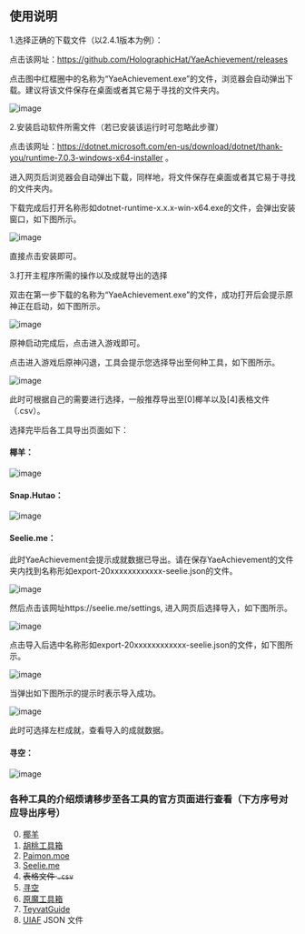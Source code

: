 ## 使用说明

1.选择正确的下载文件（以2.4.1版本为例）：

点击该网址：https://github.com/HolographicHat/YaeAchievement/releases

点击图中红框圈中的名称为“YaeAchievement.exe”的文件，浏览器会自动弹出下载。建议将该文件保存在桌面或者其它易于寻找的文件夹内。

![image](https://github.com/Finchaos/yae-markdown-230119/blob/main/images/1.png)

2.安装启动软件所需文件（若已安装该运行时可忽略此步骤）

点击该网址：https://dotnet.microsoft.com/en-us/download/dotnet/thank-you/runtime-7.0.3-windows-x64-installer 。

进入网页后浏览器会自动弹出下载，同样地，将文件保存在桌面或者其它易于寻找的文件夹内。

下载完成后打开名称形如dotnet-runtime-x.x.x-win-x64.exe的文件，会弹出安装窗口，如下图所示。

![image](https://github.com/Finchaos/yae-markdown-230119/blob/main/images/2.png)

直接点击安装即可。

3.打开主程序所需的操作以及成就导出的选择

双击在第一步下载的名称为“YaeAchievement.exe”的文件，成功打开后会提示原神正在启动，如下图所示。

![image](https://github.com/Finchaos/yae-markdown-230119/blob/main/images/3.png)

原神启动完成后，点击进入游戏即可。

点击进入游戏后原神闪退，工具会提示您选择导出至何种工具，如下图所示。

![image](https://github.com/Finchaos/yae-markdown-230119/blob/main/images/4.png)

此时可根据自己的需要进行选择，一般推荐导出至[0]椰羊以及[4]表格文件（.csv）。

选择完毕后各工具导出页面如下：

#### 椰羊：

![image](https://github.com/Finchaos/yae-markdown-230119/blob/main/images/5.png)

#### Snap.Hutao：

![image](https://github.com/Finchaos/yae-markdown-230119/blob/main//images/6.png)

#### Seelie.me：

此时YaeAchievement会提示成就数据已导出。请在保存YaeAchievement的文件夹内找到名称形如export-20xxxxxxxxxxxx-seelie.json的文件。

![image](https://github.com/Finchaos/yae-markdown-230119/blob/main/images/7.png)

然后点击该网址https://seelie.me/settings, 进入网页后选择导入，如下图所示。

![image](https://github.com/Finchaos/yae-markdown-230119/blob/main/images/8.png)

点击导入后选中名称形如export-20xxxxxxxxxxxx-seelie.json的文件，如下图所示。

![image](https://github.com/Finchaos/yae-markdown-230119/blob/main/images/9.png)

当弹出如下图所示的提示时表示导入成功。

![image](https://github.com/Finchaos/yae-markdown-230119/blob/main/images/10.png)

此时可选择左栏成就，查看导入的成就数据。

#### 寻空：

![image](https://github.com/Finchaos/yae-markdown-230119/blob/main/images/11.png)

### 各种工具的介绍烦请移步至各工具的官方页面进行查看（下方序号对应导出序号）

0. [椰羊](https://cocogoat.work/achievement)
1. [胡桃工具箱](https://github.com/DGP-Studio/Snap.HuTao)
2. [Paimon.moe](https://paimon.moe/achievement/)
3. [Seelie.me](https://seelie.me/achievements)
4. ~~表格文件 `.csv`~~
5. [寻空](https://github.com/xunkong/xunkong)
6. [原魔工具箱](https://apps.apple.com/app/id1663989619)
7. [TeyvatGuide](https://github.com/BTMuli/TeyvatGuide)
8. [UIAF](https://uigf.org/standards/UIAF.html) JSON 文件

